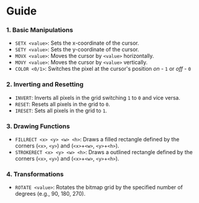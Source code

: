 # Guide

### 1. Basic Manipulations
- `SETX <value>`: Sets the x-coordinate of the cursor.
- `SETY <value>`: Sets the y-coordinate of the cursor.
- `MOVX <value>`: Moves the cursor by `<value>` horizontally.
- `MOVY <value>`: Moves the cursor by `<value>` vertically.
- `COLOR <0/1>`: Switches the pixel at the cursor's position _on_ - `1` or _off_ - `0`
<!-- - `GETQ`: Retrives and stores the state of the current pixel to the accumulator -->

### 2. Inverting and Resetting
- `INVERT`: Inverts all pixels in the grid switching `1` to `0` and vice versa.
- `RESET`: Resets all pixels in the grid to `0`.
- `IRESET`: Sets all pixels in the grid to `1`.

### 3. Drawing Functions
<!-- - `DRAWLINE <x1> <y1> <x2> <y2>`: Draws a line from (`<x1>`, `<y1>`) to (`<x2>`, `<y2>`) using Bresenham's line algorithm. -->
- `FILLRECT <x> <y> <w> <h>`: Draws a filled rectangle defined by the corners (`<x>`, `<y>`) and (`<x>`+`<w>`, `<y>`+`<h>`).
- `STROKERECT <x> <y> <w> <h>`: Draws a outlined rectangle defined by the corners (`<x>`, `<y>`) and (`<x>`+`<w>`, `<y>`+`<h>`).
<!-- - `FILLCIRCLE <x> <y> <r>`: Draws a filled circle centered at (`<x>`, `<y>`) with the given radius `<r>`. -->

### 4. Transformations
- `ROTATE <value>`: Rotates the bitmap grid by the specified number of degrees (e.g., 90, 180, 270).
